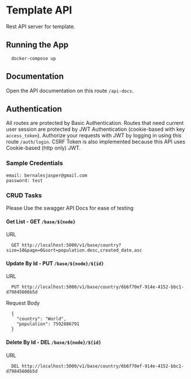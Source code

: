 # Template API

Rest API server for template.

## Running the App

```
  docker-compose up
```

## Documentation

Open the API documentation on this route `/api-docs`.

## Authentication

All routes are protected by Basic Authentication. Routes that need current user session are protected by JWT Authentication (cookie-based with key `access_token`). Authorize your requests with JWT by logging in using this route `/auth/login`. CSRF Token is also implemented because this API uses Cookie-based (http only) JWT.

### Sample Credentials

```
email: bernalesjasper@gmail.com
password: test
```


### CRUD Tasks

Please Use the swagger API Docs for ease of testing

#### Get List - GET `/base/${node}`

URL
```
  GET http://localhost:5000/v1/base/country?size=10&page=0&sort=population.desc,created_date.asc
```

#### Update By Id - PUT `/base/${node}/${id}`

  URL
```
  PUT http://localhost:5000/v1/base/country/6b6f70ef-914e-4152-bbc1-d79845606b5d
```

  Request Body
  ```
    {
      "country": "World",
      "population": 7592886791
    }
  ```

#### Delete By Id - DEL `/base/${node}/${id}`
  URL
```
  DEL http://localhost:5000/v1/base/country/6b6f70ef-914e-4152-bbc1-d79845606b5d
```